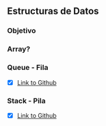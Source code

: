 ## Estructuras de Datos

### Objetivo

### Array?

### Queue - Fila
- [x] [Link to Github](https://github.com/trekhleb/javascript-algorithms/tree/master/src/data-structures/queue)

### Stack - Pila
- [x] [Link to Github](https://github.com/trekhleb/javascript-algorithms/tree/master/src/data-structures/stack)
